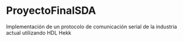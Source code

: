 # ProyectoFinalSDA
Implementación de un protocolo de comunicación serial de la industria actual utilizando HDL 
Hekk

